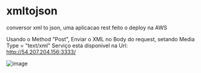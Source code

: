# xmltojson
conversor xml to json, uma aplicacao rest feito o deploy na AWS

Usando o Method "Post", Enviar o XML no Body do request, setando Media Type = "text/xml"
Serviço esta disponivel na Url: http://54.207.204.156:3333/

![image](https://github.com/alexandrediamante/xmltojson/assets/2363090/26e42a49-d9b5-46d7-88c3-a572823455b9)
